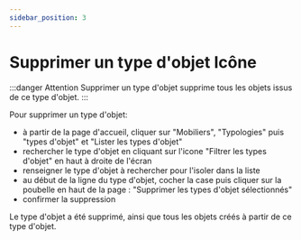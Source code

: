 ```yaml
---
sidebar_position: 3
---
```


# Supprimer un type d'objet Icône

:::danger Attention
Supprimer un type d'objet supprime tous les objets issus de ce type d'objet.
:::

Pour supprimer un type d'objet:
-   à partir de la page d'accueil, cliquer sur "Mobiliers", "Typologies" puis "types d'objet" et "Lister les types d'objet"
-   rechercher le type d'objet en cliquant sur l'icone "Filtrer les types d'objet" en haut à droite de l'écran
-   renseigner le type d'objet à rechercher pour l'isoler dans la liste
-   au début de la ligne du type d'objet, cocher la case puis cliquer sur la poubelle en haut de la page : "Supprimer les types d'objet sélectionnés"
-   confirmer la suppression

Le type d'objet a été supprimé, ainsi que tous les objets créés à partir de ce type d'objet.

